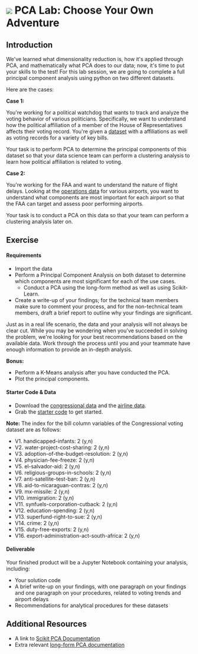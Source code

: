 # ![](https://ga-dash.s3.amazonaws.com/production/assets/logo-9f88ae6c9c3871690e33280fcf557f33.png) PCA Lab: Choose Your Own Adventure

## Introduction

We've learned what dimensionality reduction is, how it's applied through PCA, and mathematically what PCA does to our data; now, it's time to put your skills to the test! For this lab session, we are going to complete a full principal component analysis using python on two different datasets.

Here are the cases: 

**Case 1:**

You're working for a political watchdog that wants to track and analyze the voting behavior of various politicians. Specifically, we want to understand how the political affiliation of a member of the House of Representatives affects their voting record. You're given a [dataset](./assets/datasets/votes.csv) with a affiliations as well as voting records for a variety of key bills. 

Your task is to perform PCA to determine the principal components of this dataset so that your data science team can perform a clustering analysis to learn how political affiliation is related to voting.

**Case 2:**

You're working for the FAA and want to understand the nature of flight delays. Looking at the [operations data](./assets/datasets/Airport_operations.csv) for various airports, you want to understand what components are most important for each airport so that the FAA can target and assess poor performing airports. 

Your task is to conduct a PCA on this data so that your team can perform a clustering analysis later on. 

## Exercise

#### Requirements

- Import the data
- Perform a Principal Component Analysis on both dataset to determine which components are most significant for each of the use cases.
    - Conduct a PCA using the long-form method as well as using Scikit-Learn.
- Create a write-up of your findings; for the technical team members make sure to comment your process, and for the non-technical team members, draft a brief report to outline why your findings are significant.

Just as in a real life scenario, the data and your analysis will not always be clear cut. While you may be wondering when you've succeeded in solving the problem,  we're looking for your best recommendations based on the available data. Work through the process until you and your teammate have enough information to provide an in-depth analysis.

**Bonus:**
- Perform a K-Means analysis after you have conducted the PCA.
- Plot the principal components.

#### Starter Code & Data

- Download the [congressional data](./assets/datasets/votes.csv) and the [airline data](./assets/datasets/Airport_operations.csv).
- Grab the [starter code](./code/starter-code.ipynb) to get started. 

**Note:**
The index for the bill column variables of the Congressional voting dataset are as follows: 

  - V1. handicapped-infants: 2 (y,n)
  - V2. water-project-cost-sharing: 2 (y,n)
  - V3. adoption-of-the-budget-resolution: 2 (y,n)
  - V4. physician-fee-freeze: 2 (y,n)
  - V5. el-salvador-aid: 2 (y,n)
  - V6. religious-groups-in-schools: 2 (y,n)
  - V7. anti-satellite-test-ban: 2 (y,n)
  - V8. aid-to-nicaraguan-contras: 2 (y,n)
  - V9. mx-missile: 2 (y,n)
  - V10. immigration: 2 (y,n)
  - V11. synfuels-corporation-cutback: 2 (y,n)
  - V12. education-spending: 2 (y,n)
  - V13. superfund-right-to-sue: 2 (y,n)
  - V14. crime: 2 (y,n)
  - V15. duty-free-exports: 2 (y,n)
  - V16. export-administration-act-south-africa: 2 (y,n)

#### Deliverable

Your finished product will be a Jupyter Notebook containing your analysis, including:

- Your solution code
- A brief write-up on your findings, with one paragraph on your findings and one paragraph on your procedures, related to voting trends and airport delays 
- Recommendations for analytical procedures for these datasets

## Additional Resources

- A link to [Scikit PCA Documentation](http://scikit-learn.org/stable/modules/generated/sklearn.decomposition.PCA.html)
- Extra relevant [long-form PCA documentation](http://sebastianraschka.com/Articles/2014_pca_step_by_step.html)
